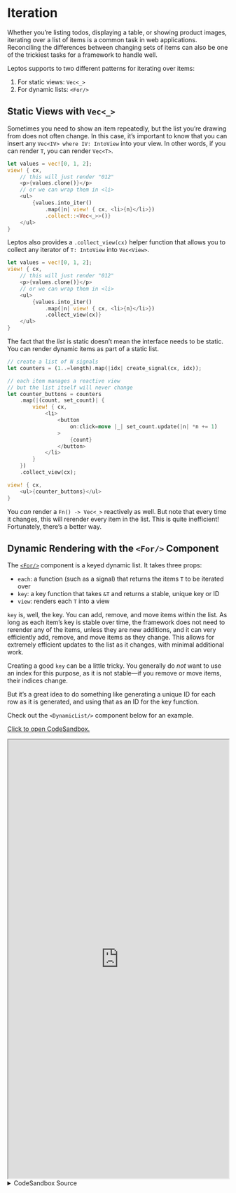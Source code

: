 # Iteration

Whether you’re listing todos, displaying a table, or showing product images,
iterating over a list of items is a common task in web applications. Reconciling
the differences between changing sets of items can also be one of the trickiest
tasks for a framework to handle well.

Leptos supports to two different patterns for iterating over items:

1. For static views: `Vec<_>`
2. For dynamic lists: `<For/>`

## Static Views with `Vec<_>`

Sometimes you need to show an item repeatedly, but the list you’re drawing from
does not often change. In this case, it’s important to know that you can insert
any `Vec<IV> where IV: IntoView` into your view. In other words, if you can render
`T`, you can render `Vec<T>`.

```rust
let values = vec![0, 1, 2];
view! { cx,
    // this will just render "012"
    <p>{values.clone()}</p>
    // or we can wrap them in <li>
    <ul>
        {values.into_iter()
            .map(|n| view! { cx, <li>{n}</li>})
            .collect::<Vec<_>>()}
    </ul>
}
```

Leptos also provides a `.collect_view(cx)` helper function that allows you to collect any iterator of `T: IntoView` into `Vec<View>`.

```rust
let values = vec![0, 1, 2];
view! { cx,
    // this will just render "012"
    <p>{values.clone()}</p>
    // or we can wrap them in <li>
    <ul>
        {values.into_iter()
            .map(|n| view! { cx, <li>{n}</li>})
            .collect_view(cx)}
    </ul>
}
```

The fact that the _list_ is static doesn’t mean the interface needs to be static.
You can render dynamic items as part of a static list.

```rust
// create a list of N signals
let counters = (1..=length).map(|idx| create_signal(cx, idx));

// each item manages a reactive view
// but the list itself will never change
let counter_buttons = counters
    .map(|(count, set_count)| {
        view! { cx,
            <li>
                <button
                    on:click=move |_| set_count.update(|n| *n += 1)
                >
                    {count}
                </button>
            </li>
        }
    })
    .collect_view(cx);

view! { cx,
    <ul>{counter_buttons}</ul>
}
```

You _can_ render a `Fn() -> Vec<_>` reactively as well. But note that every time
it changes, this will rerender every item in the list. This is quite inefficient!
Fortunately, there’s a better way.

## Dynamic Rendering with the `<For/>` Component

The [`<For/>`](https://docs.rs/leptos/latest/leptos/fn.For.html) component is a
keyed dynamic list. It takes three props:

- `each`: a function (such as a signal) that returns the items `T` to be iterated over
- `key`: a key function that takes `&T` and returns a stable, unique key or ID
- `view`: renders each `T` into a view

`key` is, well, the key. You can add, remove, and move items within the list. As
long as each item’s key is stable over time, the framework does not need to rerender
any of the items, unless they are new additions, and it can very efficiently add,
remove, and move items as they change. This allows for extremely efficient updates
to the list as it changes, with minimal additional work.

Creating a good `key` can be a little tricky. You generally do _not_ want to use
an index for this purpose, as it is not stable—if you remove or move items, their
indices change.

But it’s a great idea to do something like generating a unique ID for each row as
it is generated, and using that as an ID for the key function.

Check out the `<DynamicList/>` component below for an example.

[Click to open CodeSandbox.](https://codesandbox.io/p/sandbox/4-iteration-sglt1o?file=%2Fsrc%2Fmain.rs&selection=%5B%7B%22endColumn%22%3A6%2C%22endLineNumber%22%3A55%2C%22startColumn%22%3A5%2C%22startLineNumber%22%3A31%7D%5D)

<iframe src="https://codesandbox.io/p/sandbox/4-iteration-sglt1o?file=%2Fsrc%2Fmain.rs&selection=%5B%7B%22endColumn%22%3A6%2C%22endLineNumber%22%3A55%2C%22startColumn%22%3A5%2C%22startLineNumber%22%3A31%7D%5D" width="100%" height="1000px" style="max-height: 100vh"></iframe>

<details>
<summary>CodeSandbox Source</summary>

```rust
use leptos::*;

// Iteration is a very common task in most applications.
// So how do you take a list of data and render it in the DOM?
// This example will show you the two ways:
// 1) for mostly-static lists, using Rust iterators
// 2) for lists that grow, shrink, or move items, using <For/>

#[component]
fn App(cx: Scope) -> impl IntoView {
    view! { cx,
        <h1>"Iteration"</h1>
        <h2>"Static List"</h2>
        <p>"Use this pattern if the list itself is static."</p>
        <StaticList length=5/>
        <h2>"Dynamic List"</h2>
        <p>"Use this pattern if the rows in your list will change."</p>
        <DynamicList initial_length=5/>
    }
}

/// A list of counters, without the ability
/// to add or remove any.
#[component]
fn StaticList(
    cx: Scope,
    /// How many counters to include in this list.
    length: usize,
) -> impl IntoView {
    // create counter signals that start at incrementing numbers
    let counters = (1..=length).map(|idx| create_signal(cx, idx));

    // when you have a list that doesn't change, you can
    // manipulate it using ordinary Rust iterators
    // and collect it into a Vec<_> to insert it into the DOM
    let counter_buttons = counters
        .map(|(count, set_count)| {
            view! { cx,
                <li>
                    <button
                        on:click=move |_| set_count.update(|n| *n += 1)
                    >
                        {count}
                    </button>
                </li>
            }
        })
        .collect::<Vec<_>>();

    // Note that if `counter_buttons` were a reactive list
    // and its value changed, this would be very inefficient:
    // it would rerender every row every time the list changed.
    view! { cx,
        <ul>{counter_buttons}</ul>
    }
}

/// A list of counters that allows you to add or
/// remove counters.
#[component]
fn DynamicList(
    cx: Scope,
    /// The number of counters to begin with.
    initial_length: usize,
) -> impl IntoView {
    // This dynamic list will use the <For/> component.
    // <For/> is a keyed list. This means that each row
    // has a defined key. If the key does not change, the row
    // will not be re-rendered. When the list changes, only
    // the minimum number of changes will be made to the DOM.

    // `next_counter_id` will let us generate unique IDs
    // we do this by simply incrementing the ID by one
    // each time we create a counter
    let mut next_counter_id = initial_length;

    // we generate an initial list as in <StaticList/>
    // but this time we include the ID along with the signal
    let initial_counters = (0..initial_length)
        .map(|id| (id, create_signal(cx, id + 1)))
        .collect::<Vec<_>>();

    // now we store that initial list in a signal
    // this way, we'll be able to modify the list over time,
    // adding and removing counters, and it will change reactively
    let (counters, set_counters) = create_signal(cx, initial_counters);

    let add_counter = move |_| {
        // create a signal for the new counter
        let sig = create_signal(cx, next_counter_id + 1);
        // add this counter to the list of counters
        set_counters.update(move |counters| {
            // since `.update()` gives us `&mut T`
            // we can just use normal Vec methods like `push`
            counters.push((next_counter_id, sig))
        });
        // increment the ID so it's always unique
        next_counter_id += 1;
    };

    view! { cx,
        <div>
            <button on:click=add_counter>
                "Add Counter"
            </button>
            <ul>
                // The <For/> component is central here
                // This allows for efficient, key list rendering
                <For
                    // `each` takes any function that returns an iterator
                    // this should usually be a signal or derived signal
                    // if it's not reactive, just render a Vec<_> instead of <For/>
                    each=counters
                    // the key should be unique and stable for each row
                    // using an index is usually a bad idea, unless your list
                    // can only grow, because moving items around inside the list
                    // means their indices will change and they will all rerender
                    key=|counter| counter.0
                    // the view function receives each item from your `each` iterator
                    // and returns a view
                    view=move |cx, (id, (count, set_count))| {
                        view! { cx,
                            <li>
                                <button
                                    on:click=move |_| set_count.update(|n| *n += 1)
                                >
                                    {count}
                                </button>
                                <button
                                    on:click=move |_| {
                                        set_counters.update(|counters| {
                                            counters.retain(|(counter_id, _)| counter_id != &id)
                                        });
                                    }
                                >
                                    "Remove"
                                </button>
                            </li>
                        }
                    }
                />
            </ul>
        </div>
    }
}

fn main() {
    leptos::mount_to_body(|cx| view! { cx, <App/> })
}

```

</details>
</preview>
